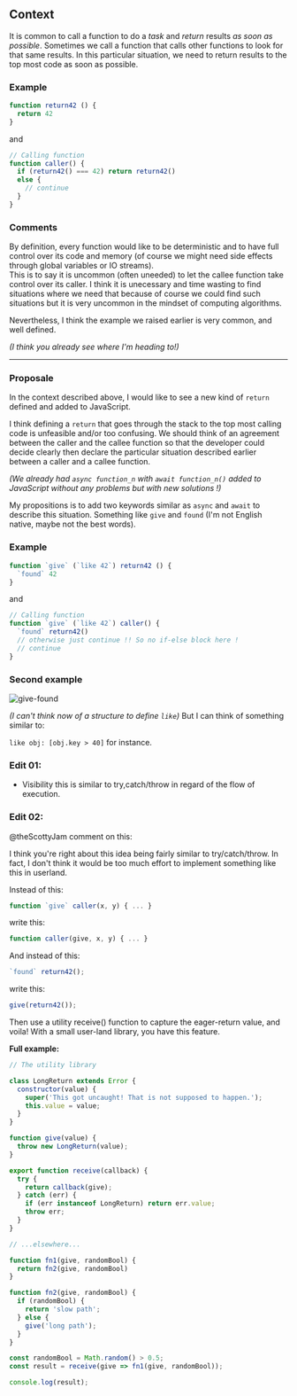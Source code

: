 ## Context

It is common to call a function to do a *task* and *return* results *as soon as possible*. Sometimes we call a function that calls other functions to look for that same results. In this particular situation, we need to return results to the top most code as soon as possible.

### Example

```js
function return42 () {
  return 42
}
```
and  
```js
// Calling function
function caller() {
  if (return42() === 42) return return42()
  else {
    // continue
  }
}
```

### Comments

By definition, every function would like to be deterministic and to have full control over its code and memory (of course we might need side effects through global variables or IO streams).  
This is to say it is uncommon (often uneeded) to let the callee function take control over its caller. I think it is unecessary and time wasting to find situations where we need that because of course we could find such situations but it is very uncommon in the mindset of computing algorithms.

Nevertheless, I think the example we raised earlier is very common, and well defined.

*(I think you already see where I'm heading to!)*  
<hr>

### Proposale

In the context described above, I would like to see a new kind of `return` defined and added to JavaScript.  

I think defining a `return` that goes through the stack to the top most calling code is unfeasible and/or too confusing. We should think of an agreement between the caller and the callee function so that the developer could decide clearly then declare the particular situation described earlier between a caller and a callee function.

*(We already had `async function_n` with `await function_n()` added to JavaScript without any problems but with new solutions !)*

My propositions is to add two keywords similar as `async` and `await` to describe this situation. Something like `give` and `found` (I'm not English native, maybe not the best words).

### Example

```js
function `give` (`like 42`) return42 () {
  `found` 42
}
```
and  
```js
// Calling function
function `give` (`like 42`) caller() {
  `found` return42()
  // otherwise just continue !! So no if-else block here ! 
  // continue
}
```

### Second example

![give-found](https://user-images.githubusercontent.com/10267332/168461783-ce9ee71a-2209-4a96-bf8d-8a69d28e519f.png)



*(I can't think now of a structure to define `like`)*
But I can think of something similar to:

`like obj: [obj.key > 40]` for instance.


### Edit 01:
- Visibility this is similar to try,catch/throw in regard of the flow of execution. 

### Edit 02:
@theScottyJam comment on this:

I think you're right about this idea being fairly similar to try/catch/throw. In fact, I don't think it would be too much effort to implement something like this in userland.

Instead of this:

```js
function `give` caller(x, y) { ... }
```

write this:

```js
function caller(give, x, y) { ... }
```

And instead of this:

```js
`found` return42();
```

write this:

```js
give(return42());
```

Then use a utility receive() function to capture the eager-return value, and voila! With a small user-land library, you have this feature.

**Full example:**
```js
// The utility library

class LongReturn extends Error {
  constructor(value) {
    super('This got uncaught! That is not supposed to happen.');
    this.value = value;
  }
}

function give(value) {
  throw new LongReturn(value);
}

export function receive(callback) {
  try {
    return callback(give);
  } catch (err) {
    if (err instanceof LongReturn) return err.value;
    throw err;
  }
}

// ...elsewhere...

function fn1(give, randomBool) {
  return fn2(give, randomBool)
}

function fn2(give, randomBool) {
  if (randomBool) {
    return 'slow path';
  } else {
    give('long path');
  }
}

const randomBool = Math.random() > 0.5;
const result = receive(give => fn1(give, randomBool));

console.log(result);
```





